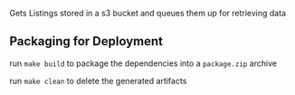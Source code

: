 Gets Listings stored in a s3 bucket and queues them up for retrieving data

## Packaging for Deployment
run `make build` to package the dependencies into a `package.zip` archive

run `make clean` to delete the generated artifacts